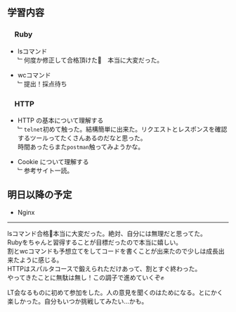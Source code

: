 ## 学習内容

### 　**Ruby**  
- lsコマンド   
﹂何度か修正して合格頂けた💪　本当に大変だった。 

- wcコマンド   
﹂提出！採点待ち

### 　**HTTP**  
- HTTP の基本について理解する     
﹂`telnet`初めて触った。結構簡単に出来た。リクエストとレスポンスを確認するツールってたくさんあるのだなと思った。  
時間あったらまた`postman`触ってみようかな。

- Cookie について理解する   
﹂参考サイト一読。

## 明日以降の予定  
- Nginx     

---
lsコマンド合格🎉本当に大変だった。絶対、自分には無理だと思ってた。  
Rubyをちゃんと習得することが目標だったので本当に嬉しい。  
割とwcコマンドも予想立てをしてコードを書くことが出来たので少しは成長出来たように感じる。  
HTTPはスパルタコースで鍛えられただけあって、割とすぐ終わった。  
やってきたことに無駄は無し！この調子で進めていくぞ✊

LT会なるものに初めて参加をした。人の意見を聞くのはためになる。とにかく楽しかった。自分もいつか挑戦してみたい…かも。
